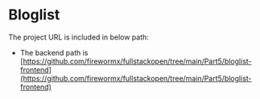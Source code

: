 # Bloglist
The project URL is included in below path:
- The backend path is [https://github.com/firewormx/fullstackopen/tree/main/Part5/bloglist-frontend](https://github.com/firewormx/fullstackopen/tree/main/Part5/bloglist-frontend)
